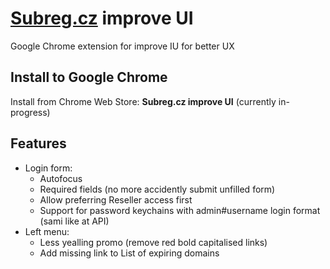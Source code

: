 # [Subreg.cz](https://www.subreg.cz/) improve UI
Google Chrome extension for improve IU for better UX

## Install to Google Chrome
Install from Chrome Web Store: **Subreg.cz improve UI** (currently in-progress)

## Features
- Login form:
  - Autofocus
  - Required fields (no more accidently submit unfilled form)
  - Allow preferring Reseller access first
  - Support for password keychains with admin#username login format (sami like at API)
- Left menu:
  - Less yealling promo (remove red bold capitalised links)
  - Add missing link to List of expiring domains
   
  